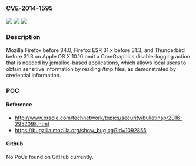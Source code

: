 ### [CVE-2014-1595](https://cve.mitre.org/cgi-bin/cvename.cgi?name=CVE-2014-1595)
![](https://img.shields.io/static/v1?label=Product&message=n%2Fa&color=blue)
![](https://img.shields.io/static/v1?label=Version&message=n%2Fa&color=blue)
![](https://img.shields.io/static/v1?label=Vulnerability&message=n%2Fa&color=brighgreen)

### Description

Mozilla Firefox before 34.0, Firefox ESR 31.x before 31.3, and Thunderbird before 31.3 on Apple OS X 10.10 omit a CoreGraphics disable-logging action that is needed by jemalloc-based applications, which allows local users to obtain sensitive information by reading /tmp files, as demonstrated by credential information.

### POC

#### Reference
- http://www.oracle.com/technetwork/topics/security/bulletinapr2016-2952098.html
- https://bugzilla.mozilla.org/show_bug.cgi?id=1092855

#### Github
No PoCs found on GitHub currently.

